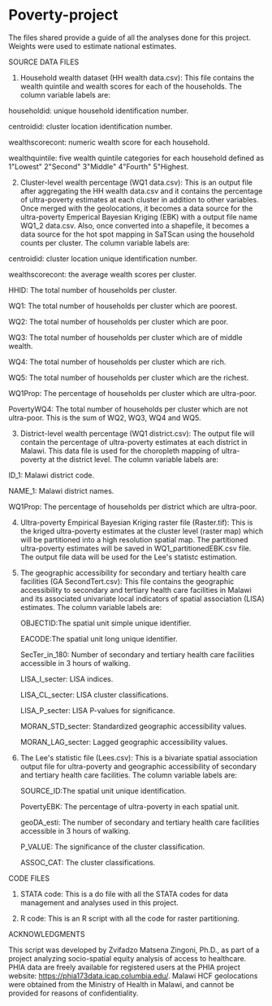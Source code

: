 # Poverty-project
The files shared provide a guide of all the analyses done for this project. Weights were used to estimate national estimates.

SOURCE DATA FILES

1. Household wealth dataset (HH wealth data.csv): This file contains the wealth quintile and wealth scores for each of the households. The column variable labels are:
   
householdid: unique household identification number.

centroidid: cluster location identification number.

wealthscorecont: numeric wealth score for each household.

wealthquintile: five wealth quintile categories for each household defined as 1"Lowest" 2"Second" 3"Middle" 4"Fourth" 5"Highest.

2. Cluster-level wealth percentage (WQ1 data.csv): This is an output file after aggregating the HH wealth data.csv and it contains the percentage of ultra-poverty estimates at each cluster in addition to other variables. Once merged with the geolocations, it  becomes a data source for the ultra-poverty Emperical Bayesian Kriging (EBK) with a output file name WQ1_2 data.csv. Also, once converted into a shapefile, it becomes a data source for the hot spot mapping in SaTScan using the household counts per cluster. The column variable labels are:
   
centroidid: cluster location unique identification number.

wealthscorecont: the average wealth scores per cluster.

HHID: The total number of households per cluster.

WQ1: The total number of households per cluster which are poorest.

WQ2: The total number of households per cluster which are poor.

WQ3: The total number of households per cluster which are of middle wealth.

WQ4: The total number of households per cluster which are rich.

WQ5: The total number of households per cluster which are the richest.

WQ1Prop: The percentage of households per cluster which are ultra-poor.

PovertyWQ4: The total number of households per cluster which are not ultra-poor. This is the sum of WQ2, WQ3, WQ4 and WQ5.

3. District-level wealth percentage (WQ1 district.csv): The output file will contain the percentage of ultra-poverty estimates at each district in Malawi. This data file is used for the choropleth mapping of ultra-poverty at the district level. The column variable labels are:
   
ID_1: Malawi district code.

NAME_1: Malawi district names.

WQ1Prop: The percentage of households per district which are ultra-poor.

4. Ultra-poverty Empirical Bayesian Kriging raster file (Raster.tif): This is the kriged ultra-poverty estimates at the cluster level (raster map) which will be partitioned into a high resolution spatial map. The partitioned ultra-poverty estimates will be saved in WQ1_partitionedEBK.csv file. The output file data will be used for the Lee's statistc estimation.

5. The geographic accessibility for secondary and tertiary health care facilities (GA SecondTert.csv): This file contains the geographic accessibility to secondary and tertiary health care facilities in Malawi and its associated univariate local indicators of spatial association (LISA) estimates. The column variable labels are:
   
   OBJECTID:The spatial unit simple unique identifier.
   
   EACODE:The spatial unit long unique identifier.
   
   SecTer_in_180: Number of secondary and tertiary health care facilities accessible in 3 hours of walking.
   
   LISA_I_secter: LISA indices.
   
   LISA_CL_secter: LISA cluster classifications.
   
   LISA_P_secter: LISA P-values for significance.
   
   MORAN_STD_secter: Standardized geographic accessibility values.
   
   MORAN_LAG_secter: Lagged geographic accessibility values.

7. The Lee's statistic file (Lees.csv): This is a bivariate spatial association output file for ultra-poverty and geographic accessibility of secondary and tertiary health care facilities. The column variable labels are:

   SOURCE_ID:The spatial unit unique identification.

   PovertyEBK: The percentage of ultra-poverty in each spatial unit.

   geoDA_esti: The number of secondary and tertiary health care facilities accessible in 3 hours of walking.

   P_VALUE: The significance of the cluster classification.

   ASSOC_CAT: The cluster classifications.

CODE FILES

1. STATA code: This is a do file with all the STATA codes for data management and analyses used in this project.

2. R code: This is an R script with all the code for raster partitioning.


ACKNOWLEDGMENTS 

This script was developed by Zvifadzo Matsena Zingoni, Ph.D., as part of a project analyzing socio-spatial equity analysis of access to healthcare. PHIA data are freely available for registered users at the PHIA project website: https://phia173data.icap.columbia.edu/. Malawi HCF geolocations were obtained from the Ministry of Health in Malawi, and cannot be provided for reasons of confidentiality.

